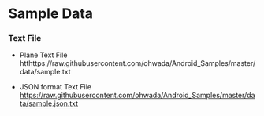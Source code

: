 Sample Data
===============


### Text File </br>

*  Plane Text File </br>
htthttps://raw.githubusercontent.com/ohwada/Android_Samples/master/data/sample.txt </br>

* JSON format Text File </br>
https://raw.githubusercontent.com/ohwada/Android_Samples/master/data/sample.json.txt </br>


